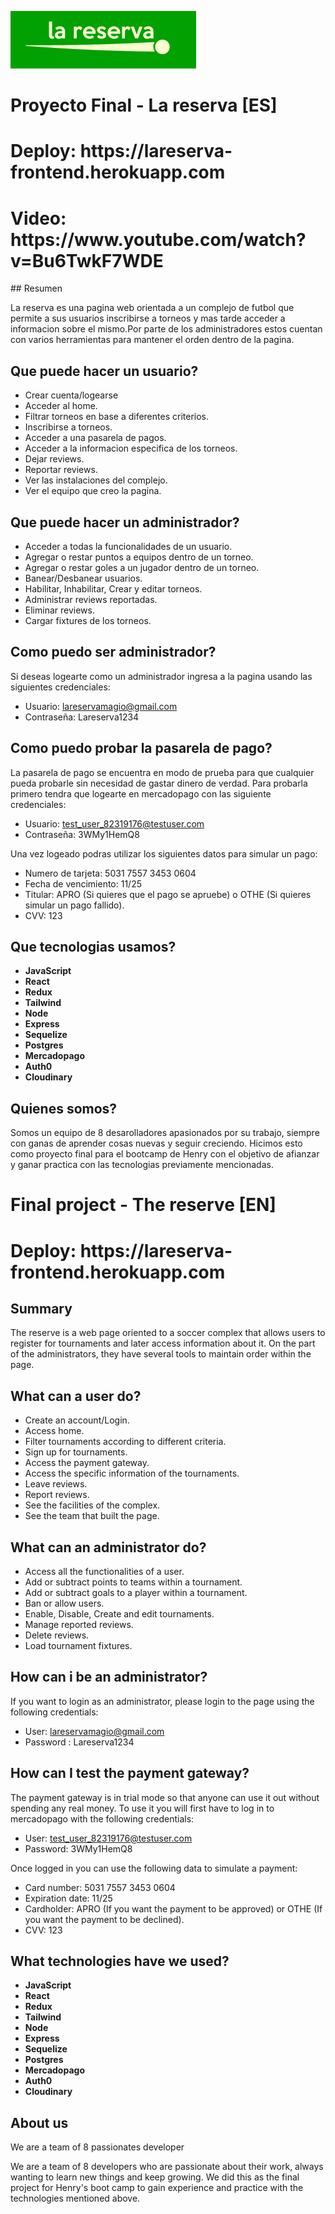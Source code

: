 ![ReservaLogo](client/src/images/LaReservaLogo.png)
# Proyecto Final - La reserva [ES]
<h1>Deploy: 
<a>https://lareserva-frontend.herokuapp.com</a>
</h1>

<h1>Video: 
<a>https://www.youtube.com/watch?v=Bu6TwkF7WDE</a>
</h1>
## Resumen

La reserva es una pagina web orientada a un complejo de futbol que permite a sus usuarios inscribirse a torneos y mas tarde acceder a informacion sobre el mismo.Por parte de los administradores estos cuentan con varios herramientas para mantener el orden dentro de la pagina.

## Que puede hacer un usuario?

- Crear cuenta/logearse
- Acceder al home.
- Filtrar torneos en base a diferentes criterios.
- Inscribirse a torneos.
- Acceder a una pasarela de pagos.
- Acceder a la informacion especifica de los torneos.
- Dejar reviews.
- Reportar reviews.
- Ver las instalaciones del complejo.
- Ver el equipo que creo la pagina.

## Que puede hacer un administrador?

- Acceder a todas la funcionalidades de un usuario.
- Agregar o restar puntos a equipos dentro de un torneo.
- Agregar o restar goles a un jugador dentro de un torneo.
- Banear/Desbanear usuarios.
- Habilitar, Inhabilitar, Crear y editar torneos.
- Administrar reviews reportadas.
- Eliminar reviews.
- Cargar fixtures de los torneos.

## Como puedo ser administrador?

Si deseas logearte como un administrador ingresa a la pagina usando las siguientes credenciales:

- Usuario: lareservamagio@gmail.com
- Contraseña: Lareserva1234

## Como puedo probar la pasarela de pago?

La pasarela de pago se encuentra en modo de prueba para que cualquier pueda probarle sin necesidad de gastar dinero de verdad.
Para probarla primero tendra que logearte en mercadopago con las siguiente credenciales:

- Usuario: test_user_82319176@testuser.com
- Contraseña: 3WMy1HemQ8

Una vez logeado podras utilizar los siguientes datos para simular un pago:

- Numero de tarjeta: 5031 7557 3453 0604
- Fecha de vencimiento: 11/25
- Titular: APRO (Si quieres que el pago se apruebe) o OTHE (Si quieres simular un pago fallido).
- CVV: 123

## Que tecnologias usamos?

- __JavaScript__
- __React__
- __Redux__
- __Tailwind__
- __Node__
- __Express__
- __Sequelize__
- __Postgres__
- __Mercadopago__
- __Auth0__
- __Cloudinary__

## Quienes somos?

Somos un equipo de 8 desarolladores apasionados por su trabajo, siempre con ganas de aprender cosas nuevas y seguir creciendo.
Hicimos esto como proyecto final para el bootcamp de Henry con el objetivo de afianzar y ganar practica con las tecnologias previamente mencionadas.

# Final project - The reserve [EN]
<h1>Deploy: 
<a>https://lareserva-frontend.herokuapp.com</a>
</h1>

## Summary

The reserve is a web page oriented to a soccer complex that allows users to register for tournaments and later access information about it.
On the part of the administrators, they have several tools to maintain order within the page.


## What can a user do?

- Create an account/Login.
- Access home.
- Filter tournaments according to different criteria.
- Sign up for tournaments.
- Access the payment gateway.
- Access the specific information of the tournaments.
- Leave reviews.
- Report reviews.
- See the facilities of the complex.
- See the team that built the page.

## What can an administrator do?

- Access all the functionalities of a user.
- Add or subtract points to teams within a tournament.
- Add or subtract goals to a player within a tournament.
- Ban or allow users.
- Enable, Disable, Create and edit tournaments.
- Manage reported reviews.
- Delete reviews.
- Load tournament fixtures.

## How can i be an administrator?

If you want to login as an administrator, please login to the page using the following credentials:

- User: lareservamagio@gmail.com
- Password : Lareserva1234

## How can I test the payment gateway?

The payment gateway is in trial mode so that anyone can use it out without spending any real money.
To use it you will first have to log in to mercadopago with the following credentials:

- User: test_user_82319176@testuser.com
- Password: 3WMy1HemQ8

Once logged in you can use the following data to simulate a payment:

- Card number: 5031 7557 3453 0604
- Expiration date: 11/25
- Cardholder: APRO (If you want the payment to be approved) or OTHE (If you want the payment to be declined).
- CVV: 123

## What technologies have we used?

- __JavaScript__
- __React__
- __Redux__
- __Tailwind__
- __Node__
- __Express__
- __Sequelize__
- __Postgres__
- __Mercadopago__
- __Auth0__
- __Cloudinary__

## About us
We are a team of 8 passionates developer 

We are a team of 8 developers who are passionate about their work, always wanting to learn new things and keep growing.
We did this as the final project for Henry's boot camp to gain experience and practice with the technologies mentioned above.